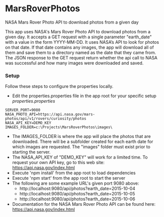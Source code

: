 # MarsRoverPhotos
NASA Mars Rover Photo API to download photos from a given day

This app uses NASA's Mars Rover Photo API to download photos from a given day. It accepts a GET request with a single parameter "earth_date" with a value in the form YYYY-MM-DD. It uses NASA’s API to look for photos on that date. If that date contains any images, the app will download all of them and save them to a directory named as the date that they came from. The JSON response to the GET request return whether the api call to NASA was successful and how many images were downloaded and saved.

### Setup
Follow these steps to configure the properties locally.
- Edit the properties.properties file in the app root for your specific setup
*properties.properties*
```
SERVER_PORT=9080
NASA_PHOTO_API=https://api.nasa.gov/mars-photos/api/v1/rovers/curiosity/photos
NASA_API_KEY=DEMO_KEY
IMAGES_FOLDER=c:\Projects\MarsRoverPhotos\images\
```
- The IMAGES_FOLDER is where the app will place the photos that are downloaded.  There will be a subfolder created for each earth date for which images are requested.  The "images" folder must exist prior to starting the server.
- The NASA_API_KEY of "DEMO_KEY" will work for a limited time.  To request your own API key, go to this web site: https://api.nasa.gov/index.html
- Execute 'npm install' from the app root to load dependencies
- Execute 'npm start' from the app root to start the server
- The following are some example URL's given port 9080 above:
  - http://localhost:9080/api/photos?earth_date=2015-10-04
  - http://localhost:9080/api/photos?earth_date=2015-10-05
  - http://localhost:9080/api/photos?earth_date=2015-10-06
- Documentation for the NASA Mars Rover Photo API can be found here: https://api.nasa.gov/index.html

